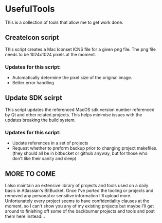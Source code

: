 # UsefulTools
This is a collection of tools that allow me to get work done.

## CreateIcon script
This script creates a Mac Iconset ICNS file for a given png file. The png file needs to be 1024x1024 pixels at the moment.

### Updates for this script:
- Automatically determine the pixel size of the original image.
- Better error handling

## Update SDK scirpt
This script updates the referenced MacOS sdk version number referenced by Qt and other related projects. This helps minimise issues with the updates breaking the build system. 

### Updates for this script: 
- Update references in a set of projects
- Request whether to preform backup prior to changing project makefiles. (they should all be in bitbucket or github anyway, but for those who don't like their sanity and sleep)

## MORE TO COME
I also maintain an extensive library of projects and tools used on a daily basis in Atlassian's BitBucket. Once I've ported the tooling or projects and removed any personal or sensitive information I'll upload more. Unfortunately every project seems to have confidentiality clauses at the moment, so I can't show you any of my existing projects but maybe I'll get around to finishing off some of the backburner projects and tools and post them here instead...
